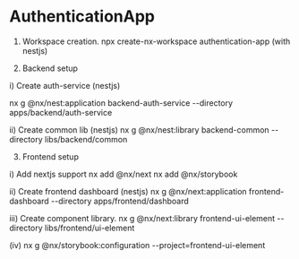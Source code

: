# AuthenticationApp

1) Workspace creation.
npx create-nx-workspace authentication-app (with nestjs)

2) Backend setup

i) Create auth-service (nestjs)

nx g @nx/nest:application backend-auth-service  --directory apps/backend/auth-service

ii) Create common lib (nestjs)
nx g @nx/nest:library backend-common --directory libs/backend/common

3) Frontend setup

i) Add nextjs support
nx add @nx/next 
nx add @nx/storybook

ii) Create frontend dashboard (nestjs)
nx g @nx/next:application frontend-dashboard  --directory apps/frontend/dashboard 

iii) Create component library.
nx g @nx/next:library frontend-ui-element --directory libs/frontend/ui-element

(iv)
nx g @nx/storybook:configuration --project=frontend-ui-element

